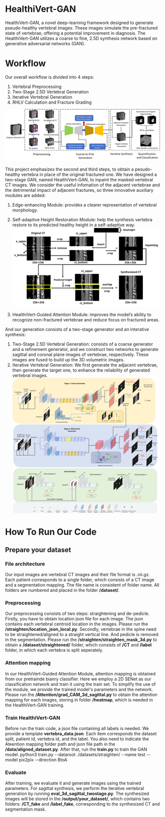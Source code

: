 # HealthiVert-GAN
HealthiVert-GAN, a novel deep-learning framework designed to generate pseudo-healthy vertebral images. These images simulate the pre-fractured state of vertebrae, offering a potential improvement in diagnosis. The HealthiVert-GAN utilizes a coarse to fine, 2.5D synthesis network based on generative adversarial networks (GAN). 
# Workflow
Our overall workflow is divided into 4 steps: 
1. Vertebral Preprocessing
2. Two-Stage 2.5D Vertebral Generation
3. Iterative Vertebral Generation
4. RHLV Calculation and Fracture Grading

![Workflow](images/workflow.png "workflow")

This project emphasizes the second and third steps, to obtain a pesudo-healthy vertebra in place of the original fractured one. We have designed a two-stage GAN, named HealthiVert-GAN, to inpaint the masked vertebral CT images. We consider the useful infomation of the adjacent vertebrae and the detrimental impact of adjacent fractures, so three innovative auxiliary modules are added: 
1. Edge-enhancing Module: provides a clearer representation of vertebral morphology.
2. Self-adaptive Height Restoration Module: help the synthesis vertebra restore to its predicted healthy height in a self-adaptive way.
![SHRM](images/self-adaptive_height.png "Self-adaptive Height Restoration Module")


3. HealthiVert-Guided Attention Module: improves the model’s ability to recognize non-fractured vertebrae and reduce focus on fractured areas.

And our generation consists of a two-stage generator and an interative synthesis:
1. Two-Stage 2.5D Vertebral Generation: consists of a coarse generator and a refinement generator, and we construct two networks to generate sagittal and coronal plane images of vertebrae, respectively. These images are fused to build up the 3D volumetric images.
2. Iterative Vertebral Generation: We first generate the adjacent vertebrae, then generate the target one, to enhance the reliability of generated vertebral images.
![Network architecture](images/network.png "Network architecture")

# How To Run Our Code
## Prepare your dataset
### File architecture
Our input images are vertebral CT images and their file format is .nii.gz. Each patient corresponds to a single folder, which consists of a CT image and a segmentation mapping. The file name is consistent of folder name. All folders are numbered and placed in the folder **/dataset/**.
### Preprocessing
Our preprocessing consists of two steps: straightening and de-pedicle. Firstly, you have to obtain location json file for each image. The json contains each vertebral centroid location in the images. Please run the **/straighten/location_json_local.py**. Secondly, vertebrae in the spine need to be straightened/aligned to a straight vertical line. And pedicle is removed in the segmentation. Please run the **/straighten/straighten_mask_3d.py** to obtain a **/dataset/straightened/** folder, which consists of **/CT** and **/label** folder, in which each vertebra is split seperately.

### Attention mapping
In our HealthiVert-Guided Attention Module, attention mapping is obtained from our pretrainde bianry classifier. Here we employ a 2D SENet as our classification network and train it using the train set. To simplify the use of the module, we provide the trained model's parameters and the network. Please run the **/Attention/grad_CAM_3d_sagittal.py** to obtain the attention mapping for each images, storing in folder **/heatmap**, which is needed in the HealthiVert-GAN training. 

### Train HealthiVert-GAN
Before run the train code, a json file containing all labels is needed. We provide a template **vertebra_data.json**. Each item corresponds the dataset split, patient id, vertebra id, and the label. You also need to indicate the Ateention mapping folder path and json file path in the **/data/aligned_dataset.py**. After that, run the **train.py** to train the GAN model. 
    python3 train.py --dataroot ./datasets/straighten/  --name test --model pix2pix --direction BtoA

### Evaluate 
After training, we evaluate it and generate images using the trained parameters. For sagittal synthesis, we perform the iterative vertebral generation by running **eval_3d_sagittal_twostage.py**. The synthesized images will be stored in the **/output/your_dataset/**, which contains two folders: **/CT_fake** and **/label_fake**, corresponding to the synthesized CT and segmentation mask.